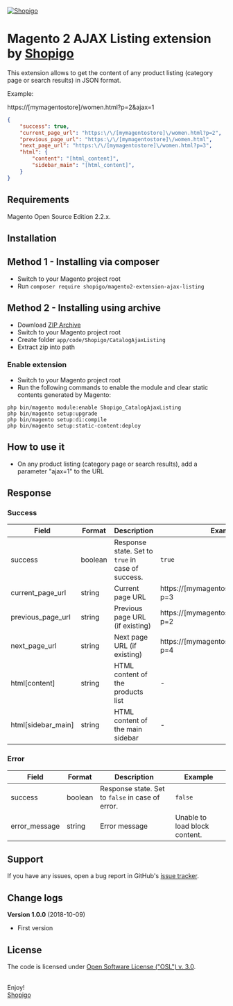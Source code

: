 [![Shopigo](https://www.shopigo.ch/wp-content/uploads/2018/08/github-shopigo-logo.png)](https://www.shopigo.ch)

# Magento 2 AJAX Listing extension by [Shopigo](https://www.shopigo.ch)

This extension allows to get the content of any product listing (category page or search results) in JSON format.

Example:

https://[mymagentostore]/women.html?p=2&ajax=1

```json
{
    "success": true,
    "current_page_url": "https:\/\/[mymagentostore]\/women.html?p=2",
    "previous_page_url": "https:\/\/[mymagentostore]\/women.html",
    "next_page_url": "https:\/\/[mymagentostore]\/women.html?p=3",
    "html": {
        "content": "[html_content]",
        "sidebar_main": "[html_content]",
    }
}
```

## Requirements

Magento Open Source Edition 2.2.x.

## Installation

## Method 1 - Installing via composer

- Switch to your Magento project root
- Run `composer require shopigo/magento2-extension-ajax-listing`

## Method 2 - Installing using archive

- Download [ZIP Archive](https://github.com/shopigo/magento2-extension-ajax-listing/archive/master.zip)
- Switch to your Magento project root
- Create folder `app/code/Shopigo/CatalogAjaxListing`
- Extract zip into path

### Enable extension

- Switch to your Magento project root
- Run the following commands to enable the module and clear static contents generated by Magento:
```
php bin/magento module:enable Shopigo_CatalogAjaxListing
php bin/magento setup:upgrade
php bin/magento setup:di:compile
php bin/magento setup:static-content:deploy
```

## How to use it

- On any product listing (category page or search results), add a parameter "ajax=1" to the URL

## Response

### Success

| Field | Format | Description | Example |
|-------|--------|-------------|---------|
| success | boolean | Response state. Set to `true` in case of success. | `true` |
| current_page_url | string | Current page URL | https://[mymagentostore]/women.html?p=3 |
| previous_page_url | string | Previous page URL (if existing) | https://[mymagentostore]/women.html?p=2 | 
| next_page_url | string | Next page URL (if existing) | https://[mymagentostore]/women.html?p=4 |
| html[content] | string | HTML content of the products list | - |
| html[sidebar_main] | string | HTML content of the main sidebar | - |

### Error

| Field | Format | Description | Example |
|-------|--------|-------------|---------|
| success | boolean | Response state. Set to `false` in case of error. | `false` |
| error_message | string | Error message | Unable to load block content. |

## Support

If you have any issues, open a bug report in GitHub's [issue tracker](https://github.com/shopigo/magento2-extension-ajax-listing/issues).

## Change logs

**Version 1.0.0** (2018-10-09)
- First version

## License

The code is licensed under [Open Software License ("OSL") v. 3.0](http://opensource.org/licenses/osl-3.0.php).

<br/>Enjoy!<br/>
[Shopigo](https://www.shopigo.ch)